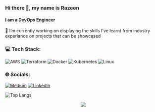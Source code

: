 ### Hi there 👋, my name is Razeen
#### I am a DevOps Engineer

<!--- add banner (link) --->

🔭 I’m currently working on displaying the skills I've learnt from industry experiance on projects that can be showcased

### 💻 Tech Stack:  
![AWS](https://img.shields.io/badge/AWS-ff9900?style=for-the-badge&logo=amazonwebservices&logoColor=ff9900&logoSize=auto&labelColor=black)
![Terraform](https://img.shields.io/badge/terraform-%235835CC.svg?style=for-the-badge&logo=terraform&logoColor=844FBA&logoSize=auto&labelColor=black)
![Docker](https://img.shields.io/badge/docker-%230db7ed.svg?style=for-the-badge&logo=docker&logoColor=2496ED&logoSize=auto&labelColor=black)
![Kubernetes](https://img.shields.io/badge/kubernetes-%23326ce5.svg?style=for-the-badge&logo=kubernetes&logoColor=326CE5&logoSize=auto&labelColor=black)
![Linux](https://img.shields.io/badge/Linux-FCC624?style=for-the-badge&logo=linux&logoColor=FCC624&logoSize=auto&labelColor=black)


### 🌐 Socials:
<!--- [<img src='https://cdn.jsdelivr.net/npm/simple-icons@3.0.1/icons/github.svg' alt='github' height='40'>](https://github.com/Razeen-Abdal-Rahman) --->
<a href="https://medium.com/@razeen.abdal-rahman" target="_blank"><img alt="Medium" src="https://img.shields.io/badge/@RazeenAbdalRahman-black?style=for-the-badge&logo=Medium&logoSize=auto"></a>
<a href="https://www.linkedin.com/in/razeen-abdal-rahman/" target="_blank"><img alt="LinkedIn" src="https://img.shields.io/badge/@RazeenAbdalRahman-0A66C2?style=for-the-badge&logo=linkedin&logoColor=0A66C2&logoSize=auto&labelColor=black"></a>
<!-- ![LinkedIn](https://img.shields.io/badge/%40RazeenAbdalRahman-0A66C2?style=for-the-badge&logo=linkedin&logoColor=0A66C2&logoSize=auto&labelColor=black&link=https/www.linkedin.com/in/razeen-abdal-rahman/) --->

<!--- ### 📊 GitHub Stats: --->
<!--- [![trophy](https://github-profile-trophy.vercel.app/?username=Razeen-Abdal-Rahman)](https://github.com/ryo-ma/github-profile-trophy&show_icons=true&theme=radical) --->
![Top Langs](https://github-readme-stats.vercel.app/api/top-langs/?username=Razeen-Abdal-Rahman&show_icons=true&layout=compact&count_private=true&theme=transparent)  
<!---![GitHub stats](https://github-readme-stats.vercel.app/api?username=Razeen-Abdal-Rahman&show_icons=true&count_private=true&show_icons=true&theme=transparent)  
![GitHub streak stats](https://github-readme-streak-stats.herokuapp.com/?user=Razeen-Abdal-Rahman&show_icons=true&theme=transparent) --->

<p align="center">
  <img src="https://komarev.com/ghpvc/?username=Razeen-Abdal-Rahman&color=green&style=for-the-badge" />
</p>
